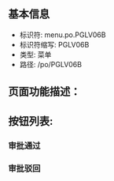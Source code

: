 
## 基本信息

- 标识符: menu.po.PGLV06B
- 标识符缩写: PGLV06B
- 类型: 菜单
- 路径: /po/PGLV06B

## 页面功能描述：





## 按钮列表:


### 审批通过



### 审批驳回


